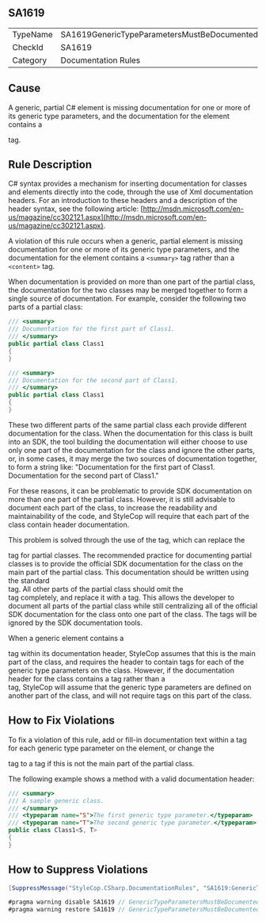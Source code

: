 ﻿## SA1619

<table>
<tr>
  <td>TypeName</td>
  <td>SA1619GenericTypeParametersMustBeDocumentedPartialClass</td>
</tr>
<tr>
  <td>CheckId</td>
  <td>SA1619</td>
</tr>
<tr>
  <td>Category</td>
  <td>Documentation Rules</td>
</tr>
</table>

## Cause

A generic, partial C# element is missing documentation for one or more of its generic type parameters, and the documentation for the element contains a <summary> tag.

## Rule Description

C# syntax provides a mechanism for inserting documentation for classes and elements directly into the code, through the use of Xml documentation headers. For an introduction to these headers and a description of the header syntax, see the following article: [http://msdn.microsoft.com/en-us/magazine/cc302121.aspx](http://msdn.microsoft.com/en-us/magazine/cc302121.aspx).

A violation of this rule occurs when a generic, partial element is missing documentation for one or more of its generic type parameters, and the documentation for the element contains a `<summary>` tag rather than a `<content>` tag.

When documentation is provided on more than one part of the partial class, the documentation for the two classes may be merged together to form a single source of documentation. For example, consider the following two parts of a partial class:

```csharp
/// <summary>
/// Documentation for the first part of Class1.
/// </summary>
public partial class Class1
{
}

/// <summary>
/// Documentation for the second part of Class1.
/// </summary>
public partial class Class1
{
}
```

These two different parts of the same partial class each provide different documentation for the class. When the documentation for this class is built into an SDK, the tool building the documentation will either choose to use only one part of the documentation for the class and ignore the other parts, or, in some cases, it may merge the two sources of documentation together, to form a string like: "Documentation for the first part of Class1. Documentation for the second part of Class1."

For these reasons, it can be problematic to provide SDK documentation on more than one part of the partial class. However, it is still advisable to document each part of the class, to increase the readability and maintainability of the code, and StyleCop will require that each part of the class contain header documentation.

This problem is solved through the use of the <content> tag, which can replace the <summary> tag for partial classes. The recommended practice for documenting partial classes is to provide the official SDK documentation for the class on the main part of the partial class. This documentation should be written using the standard <summary> tag. All other parts of the partial class should omit the <summary> tag completely, and replace it with a <content> tag. This allows the developer to document all parts of the partial class while still centralizing all of the official SDK documentation for the class onto one part of the class. The <content> tags will be ignored by the SDK documentation tools.

When a generic element contains a <summary> tag within its documentation header, StyleCop assumes that this is the main part of the class, and requires the header to contain <typeparam> tags for each of the generic type parameters on the class. However, if the documentation header for the class contains a <content> tag rather than a <summary> tag, StyleCop will assume that the generic type parameters are defined on another part of the class, and will not require <typeparam> tags on this part of the class.

## How to Fix Violations

To fix a violation of this rule, add or fill-in documentation text within a <typeparam> tag for each generic type parameter on the element, or change the <summary> tag to a <content> tag if this is not the main part of the partial class.

The following example shows a method with a valid documentation header:

```csharp
/// <summary>
/// A sample generic class.
/// </summary>
/// <typeparam name="S">The first generic type parameter.</typeparam>
/// <typeparam name="T">The second generic type parameter.</typeparam>
public class Class1<S, T>
{ 
}
```

## How to Suppress Violations

```csharp
[SuppressMessage("StyleCop.CSharp.DocumentationRules", "SA1619:GenericTypeParametersMustBeDocumentedPartialClass", Justification = "Reviewed.")]
```

```csharp
#pragma warning disable SA1619 // GenericTypeParametersMustBeDocumentedPartialClass
#pragma warning restore SA1619 // GenericTypeParametersMustBeDocumentedPartialClass
```
